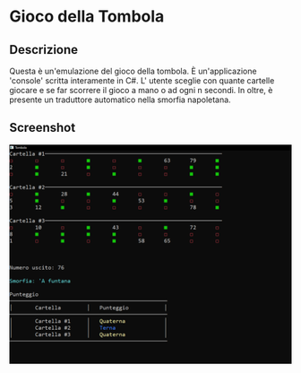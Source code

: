 # Gioco della Tombola
## Descrizione
Questa è un'emulazione del gioco della tombola. È un'applicazione 'console' scritta interamente in C#. L' utente sceglie con quante cartelle giocare e se far scorrere il gioco a mano o ad ogni n secondi. In oltre, è presente un traduttore automatico nella smorfia napoletana.
## Screenshot
![Game](https://github.com/FrancescoSantaniello/Tombola/blob/master/Screenshot/game.png)
